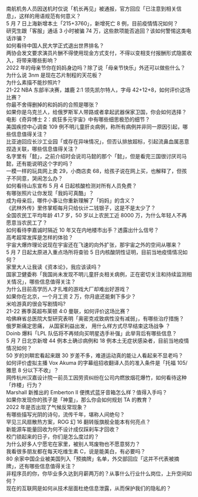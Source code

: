 南航机务人员因送机时仅说「机长再见」被通报，官方回应「已注意到相关信息」，这样的用语规范有何意义？  
5 月 7 日上海新增本土「215+3760」，新增死亡 8 例，目前疫情情况如何？  
研究生跟「客服」通话 3 小时被骗 74 万，这些款项能否追回？该如何警惕这类电话诈骗？  
如何看待中国人民大学正式退出世界排名？  
两协会发文要求演员片酬不得使用现金方式支付，不得以变相支付报酬形式隐匿收入，将带来哪些影响？  
2022 年的母亲节你在妈妈身边吗？除了说「母亲节快乐」外还可以做些什么？  
为什么说 3nm 是现在芯片制程的天花板？  
为什么素描不能抄照片?  
21-22 NBA 东部半决赛，雄鹿 2:1 领先凯尔特人，字母 42+12+8，如何评价这场比赛？  
你最不舍得删掉的和妈妈的合照是哪张？  
如果你是乌克兰人，给俄罗斯军人带路或者拿起武器保家卫国，你会如何选择？  
电影《奇异博士 2：疯狂多元宇宙》中有哪些细思极恐的细节？  
美国疾控中心调查 109 例不明儿童肝炎病例，称所有病例并非同一原因引起，哪些信息值得关注？  
比亚迪回应长沙工业园「或存在异味情况」，但否认排放超标，引起流鼻血属恶意捏造关联，哪些信息值得关注？  
名字里有「懿」，之前介绍时会说司马懿的那个「懿」，但是看完三国很讨厌司马懿，还有能说明这个字的吗？  
一模一样的玩具网上卖 29，小商店卖 68，给孩子说在网上买，也解释了，但孩子不同意，哭闹怎么办？  
如何看待山东宣布 5 月 4 日起核酸检测对所有人员免费？  
有哪张照片让你发现「我妈可真酷」？  
成为母亲后，哪件小事让你重新理解了「妈妈」的含义？  
《武林外传》里佟掌柜每月只给伙计二钱银子，这是不是太少了？  
全国农民工平均年龄 41.7 岁，50 岁以上农民工近 8000 万，为什么年轻人不再愿意当农民工了？  
如何看待李嘉诚时隔近 10 年又在内地楼市出手？透露出什么信号？  
高考超常发挥是怎样的体验？  
宇宙大爆炸理论说现在宇宙还在飞速的向外扩张，那宇宙之外的空间从哪来？  
5 月 7 日起太原进入重点场所将查验 5 日内核酸阴性证明，目前当地疫情情况如何？  
家里大人让我读《资本论》，我应该读吗？  
国家卫健委称「我国尚未发现不明儿童肝炎相关病例，正在密切关注和持续监测相关情况」，哪些信息值得关注？  
为什么目前高学历人才扎堆的游戏大厂却难出好游戏？  
如果你在北京，一个月工资 2 万，你月底还能剩下多少？  
米哈游真的很会写剧情吗?  
21-22 赛季英超布莱顿 4:0 曼联，如何评价这场比赛？  
哈佛麻省总医院大型研究表明「奥密克戎致病性没有减弱」，有哪些治疗措施？  
俄罗斯痛定思痛， 从国家利益出发， 用什么样方式尽早结束这场战争 ？  
Doinb 爆料「LPL 队伍将不再倾向买明星选手补强」此举背后有哪些信息？  
5 月 7 日北京新增 44 例本土确诊病例和 18 例本土无症状感染者，目前当地疫情情况如何？  
50 岁的刘畊宏看起来跟 30 岁差不多，难道运动真的能让人看起来不显老吗？  
如何评价虚拟主播 Vox Akuma 的字幕组招收翻译人员的准入条件是「托福 105/ 雅思 8 分以下不收」？  
网传杭州汉嘉设计院一前员工因劳资纠纷在公司内燃放烟花爆竹，如何看待这种「炸楼」行为？  
Marshall 新推出的 Emberton II 便携式蓝牙音箱怎么样？值得入手吗？  
如果你发现你的孩子是「神童」，那么你会如何规划 TA 的教育？  
2022 年是否出现了气候反常现象？  
有哪些描写光阴的诗句，流传千年，堪称人间绝句？  
罕见三风扇散热方案，ROG 幻 16 翻转版旗舰全能本有何亮点？  
新能源车能量回收为何不设计成仅踩刹车才回收？  
校门锁起来的日子，你们是怎么度过的？  
为什么好多人宁愿宅在家里，被别人骂废物也不愿意努力？  
我看很多朋友都在每天吃维生素 C，说是能美白，有必要吗？  
80 余家中国企业被美国列入「预摘牌」名单，外交部回应「这并不代表被摘牌」，还有哪些信息值得关注？  
非程序员的你，你毕业多久达到月薪两万的？从事什么行业什么岗位，上升空间如何？  
现在的互联网是如何从技术层面杜绝信息泄露，从而保护我们的隐私的？  
